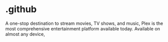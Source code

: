 # .github
A one-stop destination to stream movies, TV shows, and music, Plex is the most comprehensive entertainment platform available today. Available on almost any device,
